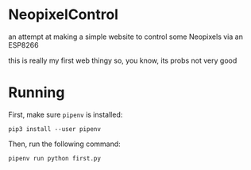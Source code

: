 # NeopixelControl

an attempt at making a simple website to control some Neopixels via an ESP8266

this is really my first web thingy so, you know, its probs not very good

# Running

First, make sure `pipenv` is installed:

    pip3 install --user pipenv

Then, run the following command:

    pipenv run python first.py
